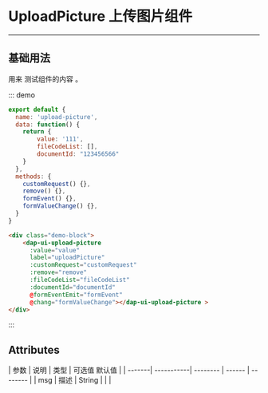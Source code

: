 <!--
 * @Author: DevinShi
 * @Date: 2020-02-06 09:53:06
 * @LastEditors: DevinShi
 * @LastEditTime: 2020-02-11 11:33:01
 * @Description: file content description
 -->
# UploadPicture 上传图片组件

<!-- {.md} -->

---

<!-- {.md} -->

## 基础用法

<!-- {.md} -->


用来<!-- {.md} --> 测试组件的内容 <!-- {.md} -->。

<upload-picture-demo></upload-picture-demo>

::: demo

```js
export default {
  name: 'upload-picture',
  data: function() {
    return {
        value: '111',
        fileCodeList: [],
        documentId: "123456566"
    }
  },
  methods: {
    customRequest() {},
    remove() {},
    formEvent() {},
    formValueChange() {},
  }
}
```
```html
<div class="demo-block">
    <dap-ui-upload-picture 
      :value="value"
      label="uploadPicture"
      :customRequest="customRequest"
      :remove="remove"
      :fileCodeList="fileCodeList"
      :documentId="documentId"
      @formEventEmit="formEvent"
      @chang="formValueChange"></dap-ui-upload-picture >
</div>
```

:::

## Attributes

<!-- {.md} -->

| 参数    | 说明        | 类型     | 可选值    默认值    |
| -------| -----------| -------- | ------ | -------- |
| msg    |  描述       | String   |        |          | 
